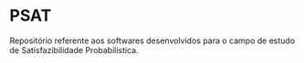 PSAT
====

Repositório referente aos softwares desenvolvidos para o campo de estudo de Satisfazibilidade Probabilistica.
